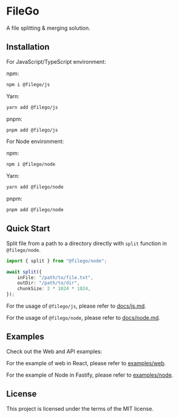# FileGo

A file splitting & merging solution.

## Installation

For JavaScript/TypeScript environment:

npm:

```bash
npm i @filego/js
```

Yarn:

```bash
yarn add @filego/js
```

pnpm:

```bash
pnpm add @filego/js
```

For Node environment:

npm:

```bash
npm i @filego/node
```

Yarn:

```bash
yarn add @filego/node
```

pnpm:

```bash
pnpm add @filego/node
```

## Quick Start

Split file from a path to a directory directly with `split` function in `@filego/node`.

```typescript
import { split } from "@filego/node";

await split({
    inFile: "/path/to/file.txt",
    outDir: "/path/to/dir",
    chunkSize: 2 * 1024 * 1024,
});
```

For the usage of `@filego/js`, please refer to [docs/js.md](./docs/js.md).

For the usage of `@filego/node`, please refer to [docs/node.md](./docs/node.md).

## Examples

Check out the Web and API examples:

For the example of web in React, please refer to [examples/web](./examples/web/).

For the example of Node in Fastify, please refer to [examples/node](./examples/node/).

## License

This project is licensed under the terms of the MIT license.
